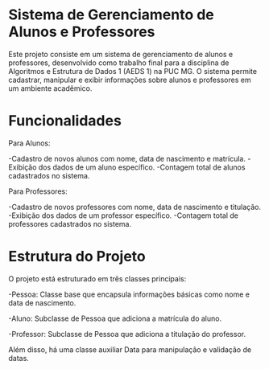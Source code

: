 # Sistema de Gerenciamento de Alunos e Professores

Este projeto consiste em um sistema de gerenciamento de alunos e professores, desenvolvido como trabalho final para a disciplina de Algoritmos e Estrutura de Dados 1 (AEDS 1) na PUC MG. O sistema permite cadastrar, manipular e exibir informações sobre alunos e professores em um ambiente acadêmico.

# Funcionalidades

Para Alunos:

-Cadastro de novos alunos com nome, data de nascimento e matrícula.
-Exibição dos dados de um aluno específico.
-Contagem total de alunos cadastrados no sistema.

Para Professores:

-Cadastro de novos professores com nome, data de nascimento e titulação.
-Exibição dos dados de um professor específico.
-Contagem total de professores cadastrados no sistema.

# Estrutura do Projeto

O projeto está estruturado em três classes principais:

-Pessoa: Classe base que encapsula informações básicas como nome e data de nascimento.

-Aluno: Subclasse de Pessoa que adiciona a matrícula do aluno.

-Professor: Subclasse de Pessoa que adiciona a titulação do professor.

Além disso, há uma classe auxiliar Data para manipulação e validação de datas.
